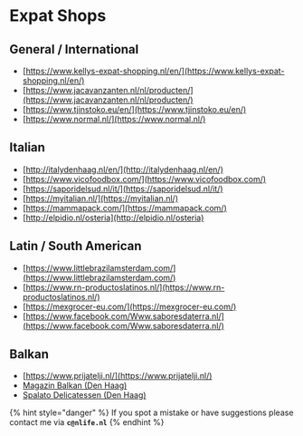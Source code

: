 # Expat Shops

## General / International

* [https://www.kellys-expat-shopping.nl/en/](https://www.kellys-expat-shopping.nl/en/)
* [https://www.jacavanzanten.nl/nl/producten/](https://www.jacavanzanten.nl/nl/producten/)
* [https://www.tjinstoko.eu/en/](https://www.tjinstoko.eu/en/)
* [https://www.normal.nl/](https://www.normal.nl/)

## Italian

* [http://italydenhaag.nl/en/](http://italydenhaag.nl/en/)
* [https://www.vicofoodbox.com/](https://www.vicofoodbox.com/)
* [https://saporidelsud.nl/it/](https://saporidelsud.nl/it/)
* [https://myitalian.nl/](https://myitalian.nl/)
* [https://mammapack.com/](https://mammapack.com/)
* [http://elpidio.nl/osteria](http://elpidio.nl/osteria)

## Latin / South American

* [https://www.littlebrazilamsterdam.com/](https://www.littlebrazilamsterdam.com/)
* [https://www.rn-productoslatinos.nl/](https://www.rn-productoslatinos.nl/)
* [https://mexgrocer-eu.com/](https://mexgrocer-eu.com/)
* [https://www.facebook.com/Www.saboresdaterra.nl/](https://www.facebook.com/Www.saboresdaterra.nl/)

## Balkan

* [https://www.prijatelji.nl/](https://www.prijatelji.nl/)
* [Magazin Balkan \(Den Haag\)](https://goo.gl/maps/PVhUUhHvnU7LY6UL6)
* [Spalato Delicatessen \(Den Haag\)](https://goo.gl/maps/9hYQ14TgnsH7DE8CA)

{% hint style="danger" %}
If you spot a mistake or have suggestions please contact me via **`c@nlife.nl`**
{% endhint %}



